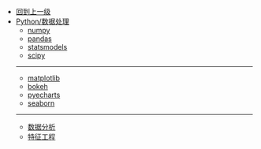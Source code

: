 - [回到上一级](Python/)
- [Python/数据处理](Python/数据处理/)
  - [numpy](Python/数据处理/numpy)
  - [pandas](Python/数据处理/pandas)
  - [statsmodels](Python/数据处理/statsmodels)
  - [scipy](Python/数据处理/scipy)
  - --------
  - [matplotlib](Python/数据处理/matplotlib)
  - [bokeh](Python/数据处理/bokeh)
  - [pyecharts](Python/数据处理/pyecharts)
  - [seaborn](Python/数据处理/seaborn)
  - ---------
  - [数据分析](Python/数据处理/数据分析)
  - [特征工程](Python/数据处理/特征工程)